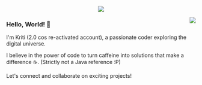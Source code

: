 <p align="center">
  <img alig src="https://github.com/beingkriti/beingkriti/blob/main/MOSHED-2023-8-28-23-38-38.gif" />
</p>

<img align="right" src="https://github-readme-stats.vercel.app/api?username=ayush23719&show_icons=true&icon_color=CE1D2D&text_color=718096&bg_color=00000000&hide_title=true&hide_border=true" />

### Hello, World! 👋

I'm Kriti (2.0 cos re-activated account), a passionate coder exploring the digital universe.

I believe in the power of code to turn caffeine into solutions that make a difference ☕. 
(Strictly not a Java reference :P)

Let's connect and collaborate on exciting projects!


<!---
beingkriti/beingkriti is a ✨ special ✨ repository because its `README.md` (this file) appears on your GitHub profile.
You can click the Preview link to take a look at your changes.
--->
